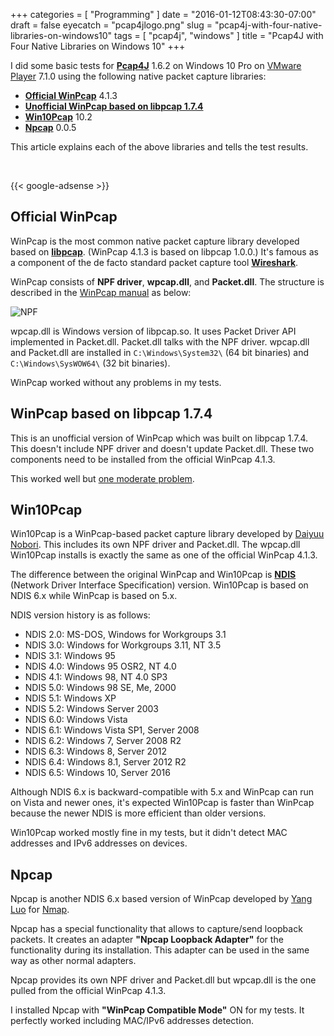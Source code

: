 +++
categories = [ "Programming" ]
date = "2016-01-12T08:43:30-07:00"
draft = false
eyecatch = "pcap4jlogo.png"
slug = "pcap4j-with-four-native-libraries-on-windows10"
tags = [ "pcap4j", "windows" ]
title = "Pcap4J with Four Native Libraries on Windows 10"
+++

I did some basic tests for __[Pcap4J](https://github.com/kaitoy/pcap4j)__ 1.6.2 on Windows 10 Pro on [VMware Player](https://www.vmware.com/products/player) 7.1.0 using the following native packet capture libraries:

* __[Official WinPcap](http://www.winpcap.org/)__ 4.1.3
* __[Unofficial WinPcap based on libpcap 1.7.4](http://sourceforge.net/projects/winpcap413-176/)__
* __[Win10Pcap](http://www.win10pcap.org/)__ 10.2
* __[Npcap](https://github.com/nmap/npcap)__ 0.0.5

This article explains each of the above libraries and tells the test results.

<br>

{{< google-adsense >}}

## Official WinPcap
WinPcap is the most common native packet capture library developed based on [__libpcap__](http://www.tcpdump.org/).
(WinPcap 4.1.3 is based on libpcap 1.0.0.)
It's famous as a component of the de facto standard packet capture tool [__Wireshark__](https://www.wireshark.org/).

WinPcap consists of __NPF driver__, __wpcap.dll__, and __Packet.dll__.
The structure is described in the [WinPcap manual](http://www.winpcap.org/docs/docs_412/html/group__NPF.html) as below:

<img alt="NPF" src="http://www.winpcap.org/docs/docs_412/html/npf-npf.gif" style="margin: 0px auto; display: block;">

wpcap.dll is Windows version of libpcap.so. It uses Packet Driver API implemented in Packet.dll.
Packet.dll talks with the NPF driver.
wpcap.dll and Packet.dll are installed in `C:\Windows\System32\` (64 bit binaries) and `C:\Windows\SysWOW64\` (32 bit binaries).

WinPcap worked without any problems in my tests.

## WinPcap based on libpcap 1.7.4
This is an unofficial version of WinPcap which was built on libpcap 1.7.4.
This doesn't include NPF driver and doesn't update Packet.dll.
These two components need to be installed from the official WinPcap 4.1.3.

This worked well but [one moderate problem](https://github.com/kaitoy/pcap4j/issues/52).

## Win10Pcap
Win10Pcap is a WinPcap-based packet capture library developed by [Daiyuu Nobori](http://dnobori.cs.tsukuba.ac.jp/en/).
This includes its own NPF driver and Packet.dll.
The wpcap.dll Win10Pcap installs is exactly the same as one of the official WinPcap 4.1.3.

The difference between the original WinPcap and Win10Pcap is [__NDIS__](http://www.ndis.com/) (Network Driver Interface Specification) version.
Win10Pcap is based on NDIS 6.x while WinPcap is based on 5.x.

NDIS version history is as follows:

* NDIS 2.0: MS-DOS, Windows for Workgroups 3.1
* NDIS 3.0: Windows for Workgroups 3.11, NT 3.5
* NDIS 3.1: Windows 95
* NDIS 4.0: Windows 95 OSR2, NT 4.0
* NDIS 4.1: Windows 98, NT 4.0 SP3
* NDIS 5.0: Windows 98 SE, Me, 2000
* NDIS 5.1: Windows XP
* NDIS 5.2: Windows Server 2003
* NDIS 6.0: Windows Vista
* NDIS 6.1: Windows Vista SP1, Server 2008
* NDIS 6.2: Windows 7, Server 2008 R2
* NDIS 6.3: Windows 8, Server 2012
* NDIS 6.4: Windows 8.1, Server 2012 R2
* NDIS 6.5: Windows 10, Server 2016

Although NDIS 6.x is backward-compatible with 5.x and WinPcap can run on Vista and newer ones, it's expected Win10Pcap is faster than WinPcap because the newer NDIS is more efficient than older versions.

Win10Pcap worked mostly fine in my tests, but it didn't detect MAC addresses and IPv6 addresses on devices.

## Npcap
Npcap is another NDIS 6.x based version of WinPcap developed by [Yang Luo](http://www.veotax.com/) for [Nmap](https://nmap.org/).

Npcap has a special functionality that allows to capture/send loopback packets.
It creates an adapter __"Npcap Loopback Adapter"__ for the functionality during its installation.
This adapter can be used in the same way as other normal adapters.

Npcap provides its own NPF driver and Packet.dll but wpcap.dll is the one pulled from the official WinPcap 4.1.3.

I installed Npcap with __"WinPcap Compatible Mode"__ ON for my tests.
It perfectly worked including MAC/IPv6 addresses detection.
